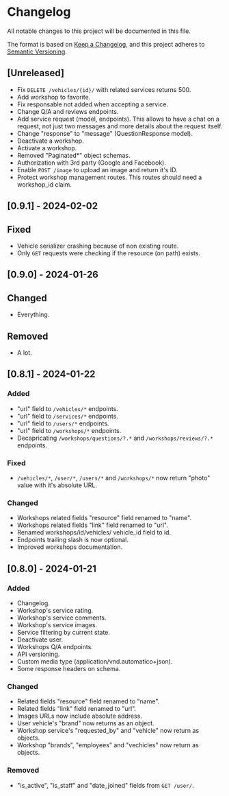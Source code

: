 # Changelog

All notable changes to this project will be documented in this file.

The format is based on [Keep a Changelog](https://keepachangelog.com/en/1.0.0/),
and this project adheres to [Semantic Versioning](https://semver.org/spec/v2.0.0.html).

## [Unreleased]

- Fix `DELETE /vehicles/{id}/` with related services returns 500.
- Add workshop to favorite.
- Fix responsable not added when accepting a service.
- Change Q/A and reviews endpoints.
- Add service request (model, endpoints). This allows to have a chat on a request, not just two messages and more details about the request itself.
- Change "response" to "message" (QuestionResponse model).
- Deactivate a workshop.
- Activate a workshop.
- Removed "Paginated*" object schemas.
- Authorization with 3rd party (Google and Facebook).
- Enable `POST /image` to upload an image and return it's ID.
- Protect workshop management routes. This routes should need a workshop_id claim.

## [0.9.1] - 2024-02-02

## Fixed

- Vehicle serializer crashing because of non existing route.
- Only `GET` requests were checking if the resource (on path) exists.

## [0.9.0] - 2024-01-26

## Changed

- Everything.

## Removed

- A lot.

## [0.8.1] - 2024-01-22

### Added

- "url" field to `/vehicles/*` endpoints.
- "url" field to `/services/*` endpoints.
- "url" field to `/users/*` endpoints.
- "url" field to `/workshops/*` endpoints.
- Decapricating `/workshops/questions/?.*` and `/workshops/reviews/?.*` endpoints.

### Fixed

- `/vehicles/*`, `/user/*`, `/users/*` and `/workshops/*`  now return "photo" value with it's absolute URL.

### Changed

- Workshops related fields "resource" field renamed to "name".
- Workshops related fields "link" field renamed to "url".
- Renamed workshops/id/vehicles/ vehicle_id field to id.
- Endpoints trailing slash is now optional.
- Improved workshops documentation.

## [0.8.0] - 2024-01-21

### Added

- Changelog.
- Workshop's service rating.
- Workshop's service comments.
- Workshop's service images.
- Service filtering by current state.
- Deactivate user.
- Workshops Q/A endpoints.
- API versioning.
- Custom media type (application/vnd.automatico+json).
- Some response headers on schema.

### Changed

- Related fields "resource" field renamed to "name".
- Related fields "link" field renamed to "url".
- Images URLs now include absolute address.
- User vehicle's "brand" now returns as an object.
- Workshop service's "requested_by" and "vehicle" now return as objects.
- Workshop "brands", "employees" and "vechicles" now return as objects.

### Removed

- "is_active", "is_staff" and "date_joined" fields from `GET /user/`.
